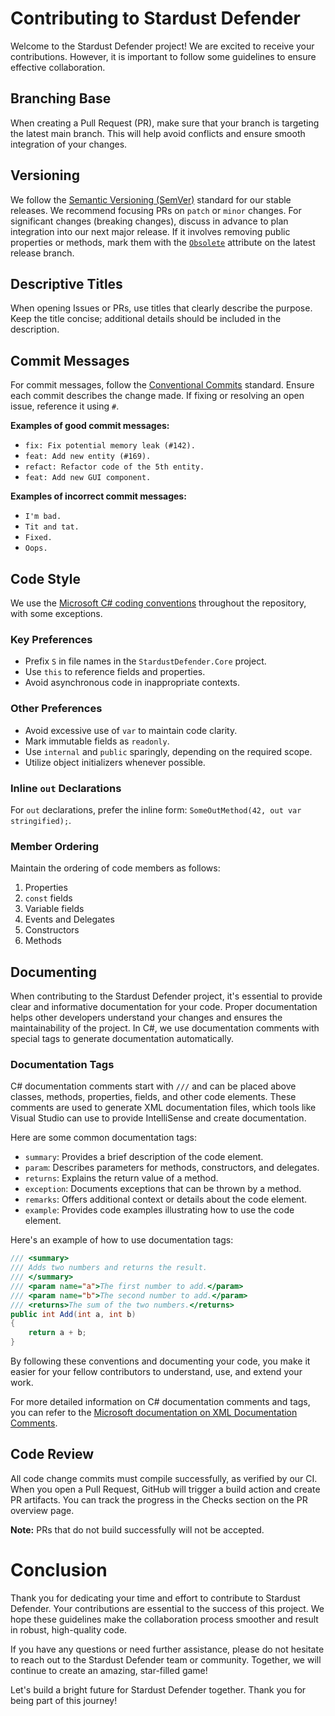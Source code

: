 # Contributing to Stardust Defender

Welcome to the Stardust Defender project! We are excited to receive your contributions. However, it is important to follow some guidelines to ensure effective collaboration.

## Branching Base

When creating a Pull Request (PR), make sure that your branch is targeting the latest main branch. This will help avoid conflicts and ensure smooth integration of your changes.

## Versioning

We follow the [Semantic Versioning (SemVer)](https://semver.org/) standard for our stable releases. We recommend focusing PRs on `patch` or `minor` changes. For significant changes (breaking changes), discuss in advance to plan integration into our next major release. If it involves removing public properties or methods, mark them with the [`Obsolete`](https://learn.microsoft.com/en-us/dotnet/api/system.obsoleteattribute?view=net-7.0) attribute on the latest release branch.

## Descriptive Titles

When opening Issues or PRs, use titles that clearly describe the purpose. Keep the title concise; additional details should be included in the description.

## Commit Messages

For commit messages, follow the [Conventional Commits](https://www.conventionalcommits.org/en/v1.0.0/) standard. Ensure each commit describes the change made. If fixing or resolving an open issue, reference it using `#`.

**Examples of good commit messages:**
- `fix: Fix potential memory leak (#142).`
- `feat: Add new entity (#169).`
- `refact: Refactor code of the 5th entity.`
- `feat: Add new GUI component.`

**Examples of incorrect commit messages:**
- `I'm bad.`
- `Tit and tat.`
- `Fixed.`
- `Oops.`

## Code Style

We use the [Microsoft C# coding conventions](https://docs.microsoft.com/en-us/dotnet/csharp/programming-guide/inside-a-program/coding-conventions) throughout the repository, with some exceptions.

### Key Preferences

- Prefix `S` in file names in the `StardustDefender.Core` project.
- Use `this` to reference fields and properties.
- Avoid asynchronous code in inappropriate contexts.

### Other Preferences

- Avoid excessive use of `var` to maintain code clarity.
- Mark immutable fields as `readonly`.
- Use `internal` and `public` sparingly, depending on the required scope.
- Utilize object initializers whenever possible.

### Inline `out` Declarations

For `out` declarations, prefer the inline form: `SomeOutMethod(42, out var stringified);`.

### Member Ordering

Maintain the ordering of code members as follows:
1. Properties
2. `const` fields
3. Variable fields
4. Events and Delegates
5. Constructors
6. Methods

## Documenting

When contributing to the Stardust Defender project, it's essential to provide clear and informative documentation for your code. Proper documentation helps other developers understand your changes and ensures the maintainability of the project. In C#, we use documentation comments with special tags to generate documentation automatically.

### Documentation Tags

C# documentation comments start with `///` and can be placed above classes, methods, properties, fields, and other code elements. These comments are used to generate XML documentation files, which tools like Visual Studio can use to provide IntelliSense and create documentation.

Here are some common documentation tags:

- `summary`: Provides a brief description of the code element.
- `param`: Describes parameters for methods, constructors, and delegates.
- `returns`: Explains the return value of a method.
- `exception`: Documents exceptions that can be thrown by a method.
- `remarks`: Offers additional context or details about the code element.
- `example`: Provides code examples illustrating how to use the code element.

Here's an example of how to use documentation tags:

```csharp
/// <summary>
/// Adds two numbers and returns the result.
/// </summary>
/// <param name="a">The first number to add.</param>
/// <param name="b">The second number to add.</param>
/// <returns>The sum of the two numbers.</returns>
public int Add(int a, int b)
{
    return a + b;
}
```

By following these conventions and documenting your code, you make it easier for your fellow contributors to understand, use, and extend your work.

For more detailed information on C# documentation comments and tags, you can refer to the [Microsoft documentation on XML Documentation Comments](https://learn.microsoft.com/en-us/dotnet/csharp/language-reference/xmldoc/recommended-tags).

## Code Review

All code change commits must compile successfully, as verified by our CI. When you open a Pull Request, GitHub will trigger a build action and create PR artifacts. You can track the progress in the Checks section on the PR overview page.

**Note:** PRs that do not build successfully will not be accepted.

# Conclusion

Thank you for dedicating your time and effort to contribute to Stardust Defender. Your contributions are essential to the success of this project. We hope these guidelines make the collaboration process smoother and result in robust, high-quality code.

If you have any questions or need further assistance, please do not hesitate to reach out to the Stardust Defender team or community. Together, we will continue to create an amazing, star-filled game!

Let's build a bright future for Stardust Defender together. Thank you for being part of this journey!